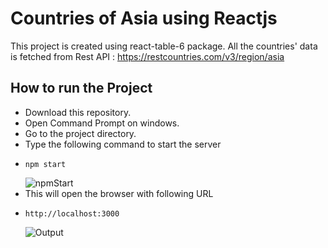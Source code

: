 # Countries of Asia using Reactjs

This project is created using react-table-6 package. All the countries' data is fetched from Rest API : https://restcountries.com/v3/region/asia

## How to run the Project

- Download this repository.
- Open Command Prompt on windows.
- Go to the project directory.
- Type the following command to start the server 
-     npm start
  ![npmStart](https://user-images.githubusercontent.com/72245331/134903524-57a01438-b648-4e2d-906a-e6bb93ffc1a5.png)
- This will open the browser with following URL
-     http://localhost:3000
  ![Output](https://user-images.githubusercontent.com/72245331/134904397-0e617937-6a8f-40c6-a4da-74f95e4d51e4.png)
